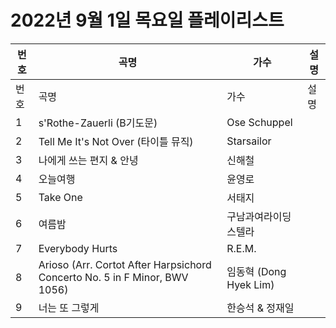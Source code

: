 # 2022년 9월 1일 목요일 플레이리스트

| 번호 | 곡명 | 가수 | 설명 |
|------|------|------|------|
| 번호 | 곡명 | 가수 | 설명 |
| 1 | s'Rothe-Zauerli (B기도문) | Ose Schuppel |  |
| 2 | Tell Me It's Not Over (타이틀 뮤직) | Starsailor |  |
| 3 | 나에게 쓰는 편지 & 안녕 | 신해철 |  |
| 4 | 오늘여행 | 윤영로 |  |
| 5 | Take One | 서태지 |  |
| 6 | 여름밤 | 구남과여라이딩스텔라 |  |
| 7 | Everybody Hurts | R.E.M. |  |
| 8 | Arioso (Arr. Cortot After Harpsichord Concerto No. 5 in F Minor, BWV 1056) | 임동혁 (Dong Hyek Lim) |  |
| 9 | 너는 또 그렇게 | 한승석 & 정재일 |  |

